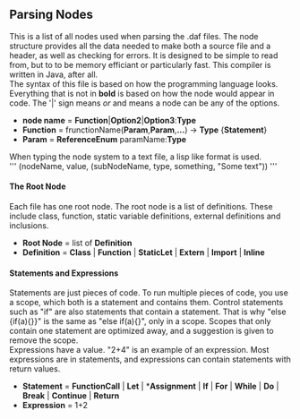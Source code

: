## Parsing Nodes
This is a list of all nodes used when parsing the .daf files.
The node structure provides all the data needed to make both a source file and a header,
as well as checking for errors.
It is designed to be simple to read from, but to to be memory efficiant or particularly fast.
This compiler is written in Java, after all.  
The syntax of this file is based on how the programming language looks.
Everything that is not in **bold** is based on how the node would appear in code.
The '|' sign means *or* and means a node can be any of the options.  
* **node name** = **Function**|**Option2**|**Option3**:**Type**
* **Function** = frunctionName(**Param**,**Param**,**...**) -> **Type** {**Statement**}
* **Param** = **ReferenceEnum** paramName:**Type**

When typing the node system to a text file, a lisp like format is used.  
'''
(nodeName, value, (subNodeName, type, something, "Some text"))
'''

#### The Root Node
Each file has one root node. The root node is a list of definitions. 
These include class, function, static variable definitions, external definitions and inclusions.
* **Root Node** = list of **Definition**
* **Definition** = **Class** | **Function** | **StaticLet** | **Extern** | **Import** | **Inline**

#### Statements and Expressions
Statements are just pieces of code.
To run multiple pieces of code, you use a scope, which both is a statement and contains them.
Control statements such as "if" are also statements that contain a statement.
That is why "else {if(a){}}" is the same as "else if(a){}", only in a scope.
Scopes that only contain one statement are optimized away, and a suggestion is given to remove the scope.  
Expressions have a value. "2+4" is an example of an expression.
Most expressions are in statements, and expressions can contain statements with return values.
* **Statement** = **FunctionCall** | **Let** | ***Assignment** | **If** | **For** | **While** | **Do** | **Break** | **Continue** | **Return**
* **Expression** = 1+2

